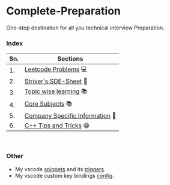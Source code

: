 # Complete-Preparation

One-stop destination for all you technical interview Preparation.

### Index

<!--
1. [Leetcode Problems](Leetcode/README.md) 💻

2. [Striver's SDE-Sheet](SDE-Sheet/README.md) 📄

3. [Topic wise learning](Topic-Wise/README.md) 📚

4. [Core Subjects](./Topic-Wise/Core_Subjects/README.md) 📚

5. [Company Specific Information](Company-specific/README.md) 🏢

6. [C++ Tips and Tricks](./cpp_tips_and_tricks.md) 😀 -->

| Sn. | Sections                                                      |
| --- | ------------------------------------------------------------- |
| 1.  | [Leetcode Problems](Leetcode/README.md) 💻                    |
| 2.  | [Striver's SDE-Sheet](SDE-Sheet/README.md) 📄                 |
| 3.  | [Topic wise learning](Topic-Wise/README.md) 📚                |
| 4.  | [Core Subjects](./Topic-Wise/Core_Subjects/README.md) 📚      |
| 5.  | [Company Specific Information](Company-specific/README.md) 🏢 |
| 6.  | [C++ Tips and Tricks](./cpp_tips_and_tricks.md) 😀            |

<br>

### Other

-   My vscode [snippets](vscode-settings/vscode_snippet_cpp.json) and its [triggers](vscode-settings/vscode_snippet_triggers.md).
-   My vscode custom key bindings [config](vscode-settings/vscode_key_bindings.json).
